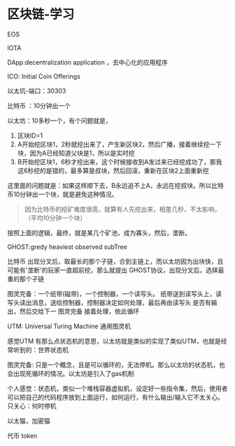 # 区块链-学习

EOS

IOTA

DApp:decentralization application ，去中心化的应用程序

ICO: Initial Coin Offerings

以太坑\-端口：30303

比特币 ：10分钟出一个

以太坊：10多秒一个，有个问题就是，

1. 区块ID=1
2. A开始挖区块1，2秒就挖出来了，产生新区块2，然后广播，接着继续挖一下块，因为A已经知道父块是1，所以是实时挖
3. B开始挖区块1，6秒才挖出来，这个时候接收到A发过来已经挖成功了，那我这6秒挖的是错的，最多算是叔块，然后回滚，重新在区块2上面重新挖

这里面的问题就是：如果这样顺下去，B永远追不上A，永远在挖叔块。所以比特币10分钟出一个块，就是避免这种情况。

> 因为比特币的挖矿难度很高，就算有人先挖出来，相差几秒，不太影响，（平均10分钟一个块）

按照上面的逻辑，最终，就是某几个矿池，成为寡头，然后，垄断。

GHOST:gredy heaviest observed subTree

比特币 出现分叉后，取最长的那个子链，合到主链上，而以太坊因为出块快，且可能有'垄断'的玩家一直超前挖，那么就提出 GHOST协议，出现分叉后，选择最重的那个子链

图灵完备：一个纸带\(磁带\)，一个控制器，一个读写头。 纸带送到读写头上，读写头读出消息，送给控制器，控制器决定如何处理，最后再由读写头 是否有输出，然后交给下一 图灵完备 接着处理，依此循环

UTM: Universal Turing Machine 通用图灵机

感觉UTM 有那么点状态机的意思，以太坊就是类似的实现了类似UTM，也就是经常听到的：世界状态机

图灵完备: 只是一个概念，且是可以循环的，无法停机。那么以太坊的状态机，也会出现死循环的情况。以太坊是引入了gas机制

个人感觉：状态机，类似一个堆栈容器虚拟机，设定好一些指令集，然后，使用者可以把自己的代码程序放到上面运行，如何运行，有什么输出/输入它不太关心。只关心：何时停机

以太猫，加密猫

代币 token

